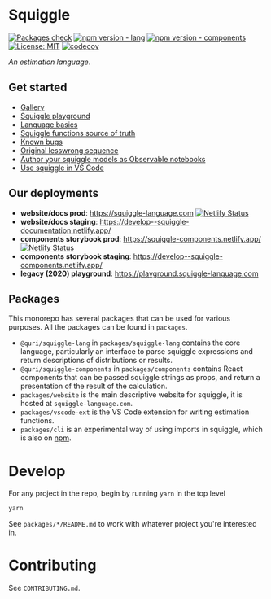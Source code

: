 # Squiggle

[![Packages check](https://github.com/quantified-uncertainty/squiggle/actions/workflows/ci.yml/badge.svg)](https://github.com/quantified-uncertainty/squiggle/actions/workflows/ci.yml)
[![npm version - lang](https://badge.fury.io/js/@quri%2Fsquiggle-lang.svg)](https://www.npmjs.com/package/@quri/squiggle-lang)
[![npm version - components](https://badge.fury.io/js/@quri%2Fsquiggle-components.svg)](https://www.npmjs.com/package/@quri/squiggle-components)
[![License: MIT](https://img.shields.io/badge/License-MIT-yellow.svg)](https://github.com/quantified-uncertainty/squiggle/blob/develop/LICENSE)
[![codecov](https://codecov.io/gh/quantified-uncertainty/squiggle/branch/develop/graph/badge.svg?token=QRLBL5CQ7C)](https://codecov.io/gh/quantified-uncertainty/squiggle)

_An estimation language_.

## Get started

- [Gallery](https://www.squiggle-language.com/docs/Discussions/Gallery)
- [Squiggle playground](https://squiggle-language.com/playground)
- [Language basics](https://www.squiggle-language.com/docs/Features/Language)
- [Squiggle functions source of truth](https://www.squiggle-language.com/docs/Features/Functions)
- [Known bugs](https://www.squiggle-language.com/docs/Discussions/Bugs)
- [Original lesswrong sequence](https://www.lesswrong.com/s/rDe8QE5NvXcZYzgZ3)
- [Author your squiggle models as Observable notebooks](https://observablehq.com/@hazelfire/squiggle)
- [Use squiggle in VS Code](https://marketplace.visualstudio.com/items?itemName=QURI.vscode-squiggle)

## Our deployments

- **website/docs prod**: https://squiggle-language.com [![Netlify Status](https://api.netlify.com/api/v1/badges/2139af5c-671d-473d-a9f6-66c96077d8a1/deploy-status)](https://app.netlify.com/sites/squiggle-documentation/deploys)
- **website/docs staging**: https://develop--squiggle-documentation.netlify.app/
- **components storybook prod**: https://squiggle-components.netlify.app/ [![Netlify Status](https://api.netlify.com/api/v1/badges/b7f724aa-6b20-4d0e-bf86-3fcd1a3e9a70/deploy-status)](https://app.netlify.com/sites/squiggle-components/deploys)
- **components storybook staging**: https://develop--squiggle-components.netlify.app/
- **legacy (2020) playground**: https://playground.squiggle-language.com

## Packages

This monorepo has several packages that can be used for various purposes. All
the packages can be found in `packages`.

- `@quri/squiggle-lang` in `packages/squiggle-lang` contains the core language, particularly
  an interface to parse squiggle expressions and return descriptions of distributions
  or results.
- `@quri/squiggle-components` in `packages/components` contains React components that
  can be passed squiggle strings as props, and return a presentation of the result
  of the calculation.
- `packages/website` is the main descriptive website for squiggle,
  it is hosted at `squiggle-language.com`.
- `packages/vscode-ext` is the VS Code extension for writing estimation functions.
- `packages/cli` is an experimental way of using imports in squiggle, which is also on [npm](https://www.npmjs.com/package/squiggle-cli-experimental).

# Develop

For any project in the repo, begin by running `yarn` in the top level

```sh
yarn
```

See `packages/*/README.md` to work with whatever project you're interested in.

# Contributing

See `CONTRIBUTING.md`.
